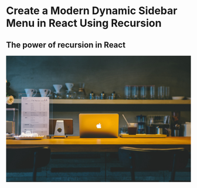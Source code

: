# Create a Modern Dynamic Sidebar Menu in React Using Recursion

## The power of recursion in React

![desk](md/desk.jpeg)

